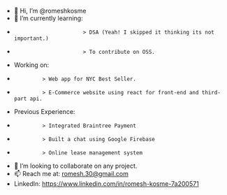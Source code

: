 - 👋 Hi, I’m @romeshkosme
- 🌱 I’m currently learning:
-                           > DSA (Yeah! I skipped it thinking its not important.)
-                           > To contribute on OSS.
-    Working on:
-              > Web app for NYC Best Seller.
-              > E-Commerce website using react for front-end and third-part api.
-    Previous Experience:
-              > Integrated Braintree Payment
-              > Built a chat using Google Firebase
-              > Online lease management system
- 💞️ I’m looking to collaborate on any project.
- 📫 Reach me at: romesh.30@gmail.com
-    LinkedIn: https://www.linkedin.com/in/romesh-kosme-7a200571
